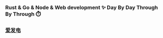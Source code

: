 ###  Rust & Go & Node & Web development  ✨ Day By Day Through By Through  ⏱️ 
###  [爱发电](https://afdian.net/a/erkelost)



